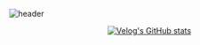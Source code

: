 ![header](https://capsule-render.vercel.app/api?type=waving&color=47bb98&height=130&section=header%&fontSize=20&fontColor=ffffff&fontAlignY=30)


<!--
**Ju-MINJAE/Ju-MINJAE** is a ✨ _special_ ✨ repository because its `README.md` (this file) appears on your GitHub profile.

  <img src="https://github-readme-stats.vercel.app/api?username=Ju-MINJAE&show_icons=true&theme=react" alt="GitHub Stats">
Here are some ideas to get you started:

- 🔭 I’m currently working on ...
- 🌱 I’m currently learning ...
- 👯 I’m looking to collaborate on ...
- 🤔 I’m looking for help with ...
- 💬 Ask me about ...
- 📫 How to reach me: ...
- 😄 Pronouns: ...
- ⚡ Fun fact: ...
[![Velog's GitHub stats](https://velog-readme-stats.vercel.app/api/badge?name=minjae)](https://velog.io/@min_jae) 
-->
<div align='center'>
  
  [![Velog's GitHub stats](https://velog-readme-stats.vercel.app/api?name=min_jae)](https://github.com/Ju-MINJAE/velog-readme-stats)
  
</div>
